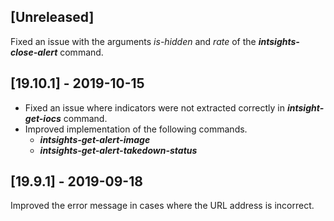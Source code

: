 ## [Unreleased]
Fixed an issue with the arguments *is-hidden* and *rate* of the ***intsights-close-alert*** command.

## [19.10.1] - 2019-10-15
- Fixed an issue where indicators were not extracted correctly in ***intsight-get-iocs*** command.
- Improved implementation of the following commands.
  - ***intsights-get-alert-image***
  - ***intsights-get-alert-takedown-status***


## [19.9.1] - 2019-09-18
Improved the error message in cases where the URL address is incorrect.

